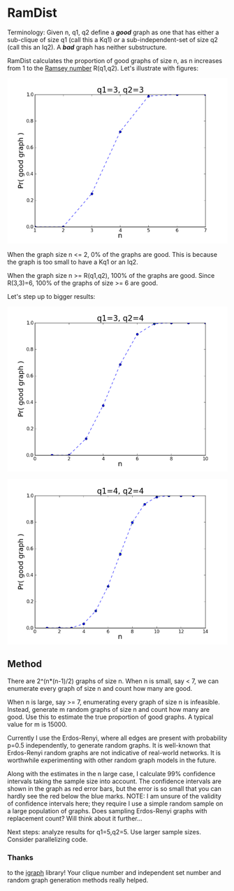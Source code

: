 # RamDist

Terminology: Given n, q1, q2 
define a ***good*** graph as one that has either a sub-clique of size q1 (call this a Kq1) *or* a sub-independent-set of size q2 (call this an Iq2).  A ***bad*** graph has neither substructure.

RamDist calculates the proportion of good graphs of size n, as n increases from 1 to the [Ramsey number](https://en.wikipedia.org/wiki/Ramsey's_theorem#Ramsey_numbers) R(q1,q2). Let's illustrate with figures:

![graph for q1=3,q2=3](results/pic_R33.png)

When the graph size n <= 2, 0% of the graphs are good. This is because the graph is too small to have a Kq1 or an Iq2.

When the graph size n >= R(q1,q2), 100% of the graphs are good.  Since R(3,3)=6, 100% of the graphs of size >= 6 are good.

Let's step up to bigger results:

![graph for q1=3,q2=4](results/pic_R34_m15000.png)  

![graph for q1=4,q2=4](results/pic_R44_m15000.png)  

## Method
There are 2^(n*(n-1)/2) graphs of size n.  When n is small, say < 7, we can enumerate every graph of size n and count how many are good.

When n is large, say >= 7, enumerating every graph of size n is infeasible.  Instead, generate m random graphs of size n and count how many are good.  Use this to estimate the true proportion of good graphs. A typical value for m is 15000.

Currently I use the Erdos-Renyi, where all edges are present with probability p=0.5 independently, to generate random graphs.  It is well-known that Erdos-Renyi random graphs are not indicative of real-world networks.  It is worthwhile experimenting with other random graph models in the future.  

Along with the estimates in the n large case, I calculate 99% confidence intervals taking the sample size into account.  The confidence intervals are shown in the graph as red error bars, but the error is so small that you can hardly see the red below the blue marks.  NOTE: I am unsure of the validity of confidence intervals here; they require I use a simple random sample on a large population of graphs. Does sampling Erdos-Renyi graphs with replacement count? Will think about it further...

Next steps: analyze results for q1=5,q2=5. Use larger sample sizes.  Consider parallelizing code.


### Thanks
to the [igraph](http://igraph.sourceforge.net/index.html) library! Your clique number and independent set number and random graph generation methods really helped.




<!-- MathJAX Latex Support -->
<style TYPE="text/css">
code.has-jax {font: inherit; font-size: 100%; background: inherit; border: inherit;}
</style>
<script type="text/x-mathjax-config">
MathJax.Hub.Config({
    tex2jax: {
        inlineMath: [['$','$'], ['\\(','\\)']],
        skipTags: ['script', 'noscript', 'style', 'textarea', 'pre'] // removed 'code' entry
    }
});
MathJax.Hub.Queue(function() {
    var all = MathJax.Hub.getAllJax(), i;
    for(i = 0; i < all.length; i += 1) {
        all[i].SourceElement().parentNode.className += ' has-jax';
    }
});
</script>
<script type="text/javascript" src="https://c328740.ssl.cf1.rackcdn.com/mathjax/latest/MathJax.js?config=TeX-AMS-MML_HTMLorMML"></script>